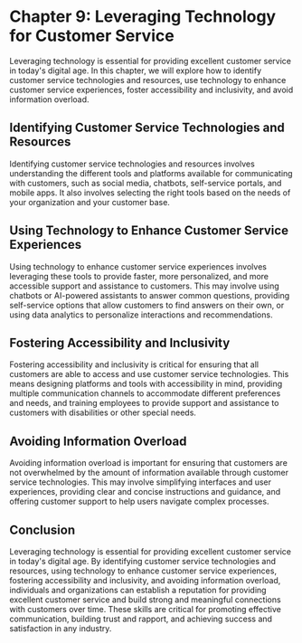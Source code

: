 Chapter 9: Leveraging Technology for Customer Service
=====================================================

Leveraging technology is essential for providing excellent customer service in today's digital age. In this chapter, we will explore how to identify customer service technologies and resources, use technology to enhance customer service experiences, foster accessibility and inclusivity, and avoid information overload.

Identifying Customer Service Technologies and Resources
-------------------------------------------------------

Identifying customer service technologies and resources involves understanding the different tools and platforms available for communicating with customers, such as social media, chatbots, self-service portals, and mobile apps. It also involves selecting the right tools based on the needs of your organization and your customer base.

Using Technology to Enhance Customer Service Experiences
--------------------------------------------------------

Using technology to enhance customer service experiences involves leveraging these tools to provide faster, more personalized, and more accessible support and assistance to customers. This may involve using chatbots or AI-powered assistants to answer common questions, providing self-service options that allow customers to find answers on their own, or using data analytics to personalize interactions and recommendations.

Fostering Accessibility and Inclusivity
---------------------------------------

Fostering accessibility and inclusivity is critical for ensuring that all customers are able to access and use customer service technologies. This means designing platforms and tools with accessibility in mind, providing multiple communication channels to accommodate different preferences and needs, and training employees to provide support and assistance to customers with disabilities or other special needs.

Avoiding Information Overload
-----------------------------

Avoiding information overload is important for ensuring that customers are not overwhelmed by the amount of information available through customer service technologies. This may involve simplifying interfaces and user experiences, providing clear and concise instructions and guidance, and offering customer support to help users navigate complex processes.

Conclusion
----------

Leveraging technology is essential for providing excellent customer service in today's digital age. By identifying customer service technologies and resources, using technology to enhance customer service experiences, fostering accessibility and inclusivity, and avoiding information overload, individuals and organizations can establish a reputation for providing excellent customer service and build strong and meaningful connections with customers over time. These skills are critical for promoting effective communication, building trust and rapport, and achieving success and satisfaction in any industry.
